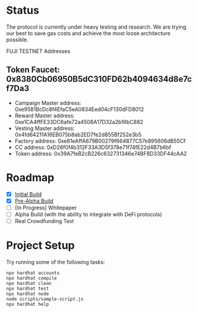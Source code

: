 # Status

The protocol is currently under heavy testing and research. We are trying our best to save gas costs and achieve the most loose architecture possible. 

FUJI TESTNET Addresses

## Token Faucet: 0x8380Cb06950B5dC310FD62b4094634d8e7cf7Da3

- Campaign Master address: 0xe9581BcDc8f4EfaC5eA0834Eed04cF130dFD8012
- Reward Master address: 0xe1CA4ffFE33DC6afe72a4508A17D32a2b16bC882
- Vesting Master address: 0x4fd64211A16EB075b8ab2ED7fe2d855Bf252e3b5
- Factory address: 0xe81eAffA679B00279f664877C57e895606dB55Cf
- CC address: 0xD26f0f4b312F33A3D5f378e71f74fE22d4B7b6bf
- Token address: 0x39A7feB2cB226c632731346e74BF8D33DF44cAA2 



# Roadmap

 * [x] [Initial Build](https://github.com/SupaHeroes/supaheroes)
 * [x] [Pre-Alpha Build](https://github.com/SupaHeroes/supaheroes)
 * [ ] [In Progress] Whitepaper
 * [ ] Alpha Build (with the ability to integrate with DeFi protocols)
 * [ ] Real Crowdfunding Test

# Project Setup

Try running some of the following tasks:

```shell
npx hardhat accounts
npx hardhat compile
npx hardhat clean
npx hardhat test
npx hardhat node
node scripts/sample-script.js
npx hardhat help
```
